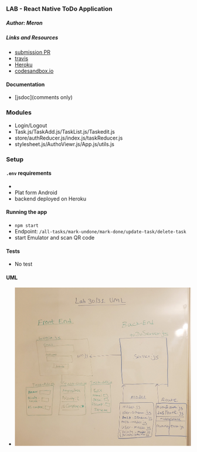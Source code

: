 ### LAB - React Native ToDo Application



##### Author: Meron

##### Links and Resources
* [submission PR](https://github.com/meron-401n14/andnative/blob/master)
* [travis](https://travis-ci.com/malemu17/newlab-30/builds/148021511)
* [Heroku](https://to-donew.herokuapp.com/)
* [codesandbox.io](https://codesandbox.io/s/github/malemu17/newlab-30)


#### Documentation
* [jsdoc](comments only)



### Modules
* Login/Logout
* Task.js/TaskAdd.js/TaskList.js/Taskedit.js
* store/authReducer.js/index.js/taskReducer.js
* stylesheet.js/AuthoViewr.js/App.js/utils.js


### Setup
#### `.env` requirements
* 
* Plat form Android 
* backend deployed on Heroku 

#### Running the app
* `npm start`
* Endpoint: `/all-tasks/mark-undone/mark-done/update-task/delete-task`
* start Emulator and scan QR code 

  
#### Tests
* No test


#### UML
- ![UML](lab3031.jpg)